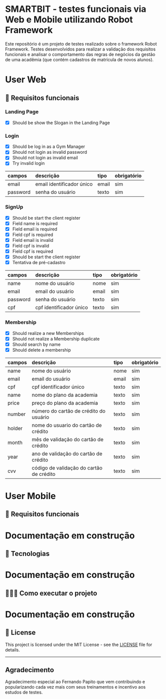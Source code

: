 <!-- # Introdução aos testes de performance com k6 -->
# SMARTBIT  - testes funcionais via Web e Mobile utilizando Robot Framework

Este repositório é um projeto de testes realizado sobre o framework Robot Framework. 
Testes desenvolvidos para realizar a validação dos requisitos funcionais e analisar o comportamento das regras de negócios da gestão de uma acadêmia (que contém cadastros de matrícula de novos alunos).

# User Web

## 🔖 Requisitos funcionais

### Landing Page

- [X] Should be show the Slogan in the Landing Page

### Login

- [X] Should be log in as a Gym Manager
- [X] Should not login as invalid password
- [X] Should not login as invalid email
- [X] Try invalid login

| campos   | descrição                             | tipo     | obrigatório |
| :-----   | :------------------------------------ | :------- | :---------- |
| email    | email identificador único             | email    | sim         |
| password | senha do usuário                      | texto    | sim         |

### SignUp

- [X] Should be start the client register
- [X] Field name is required 
- [X] Field email is required 
- [X] Field cpf is required
- [X] Field email is invalid 
- [X] Field cpf is invalid 
- [X] Field cpf is required 
- [X] Should be start the client register 
- [X] Tentativa de pré-cadastro 

| campos   | descrição                             | tipo     | obrigatório |
| :-----   | :------------------------------------ | :------- | :---------- |
| name     | nome do usuário                       | nome     | sim         |
| email    | email do usuário                      | email    | sim         |
| password | senha do usuário                      | texto    | sim         |
| cpf      | cpf identificador único               | texto    | sim         |

### Membership

- [X] Should realize a new Memberships
- [X] Should not realize a Membership duplicate 
- [X] Should search by name 
- [X] Should delete a membership

| campos | descrição                                | tipo     | obrigatório |
| :----- | :------------------------------------    | :------- | :---------- |
| name   | nome do usuário                          | nome     | sim         |
| email  | email do usuário                         | email    | sim         |
| cpf    | cpf identificador único                  | texto    | sim         |
| name   | nome do plano da academia                | texto    | sim         |
| price  | preço do plano da academia               | texto    | sim         |
| number | número do cartão de crédito do usuário   | texto    | sim         |
| holder | nome do usuario do cartão de crédito     | texto    | sim         |
| month  | mês de validação do cartão de crédito    | texto    | sim         |
| year   | ano de validação do cartão de crédito    | texto    | sim         |
| cvv    | código de validação do cartão de crédito | texto    | sim         |

# User Mobile

## 🔖 Requisitos funcionais
# Documentação em construção

## 🚀 Tecnologias
# Documentação em construção
<!-- - [Node.js] - plataforma de desenvolvimento
- [Express] - framework onde a API foi construída
- [MongoDB] - Banco de dados (Não relacional)
- [k6] - ferramenta para teste de carga, performance, stress etc... -->

## 👨🏻‍💻 Como executar o projeto
# Documentação em construção
<!-- [Node.js](https://nodejs.org/) v16 ou superior para executar.

Para liberar o gerenciador de pacotes Yarn:

```
corepack enable
```

Execute os comandos abaixo para instalar das dependências do projeto:

```sh
cd curso-k6-basico/api
npm install
npm run dev
```
rodando com 10 usuarios simultaneos por 30 segundos
k6 run --vus 10 --duration 30s hello.js -->

## 📝 License

This project is licensed under the MIT License - see the [LICENSE](LICENSE) file for details.

---
## Agradecimento
<!-- Feito com 💜 &nbsp;por Fernando Papito 👋 &nbsp;[Meu linkedin](https://www.linkedin.com/in/papitoio/) -->
Agradecimento especial ao Fernando Papito que vem contribuindo e popularizando cada vez mais com seus treinamentos e incentivo aos estudos de testes.